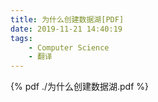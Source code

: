```yaml
---
title: 为什么创建数据湖[PDF]
date: 2019-11-21 14:40:19
tags:
    - Computer Science
    - 翻译
---
```

{% pdf ./为什么创建数据湖.pdf %}
